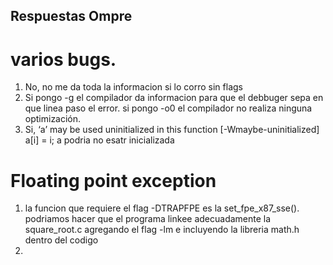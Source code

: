 ## Respuestas Ompre


# varios bugs.
1. No, no me da toda la informacion si lo corro sin flags 
2. Si pongo -g el compilador da informacion para que el debbuger sepa en que linea paso el error. si pongo -o0 el compilador no realiza ninguna optimización.
3. Si, ‘a’ may be used uninitialized in this function [-Wmaybe-uninitialized]
     a[i] = i;
a podria no esatr inicializada 

# Floating point exception
1. la funcion que requiere el flag -DTRAPFPE es la set_fpe_x87_sse(). podriamos hacer que el programa linkee adecuadamente la square_root.c agregando el flag -lm e incluyendo la libreria math.h dentro del codigo 
2. 

